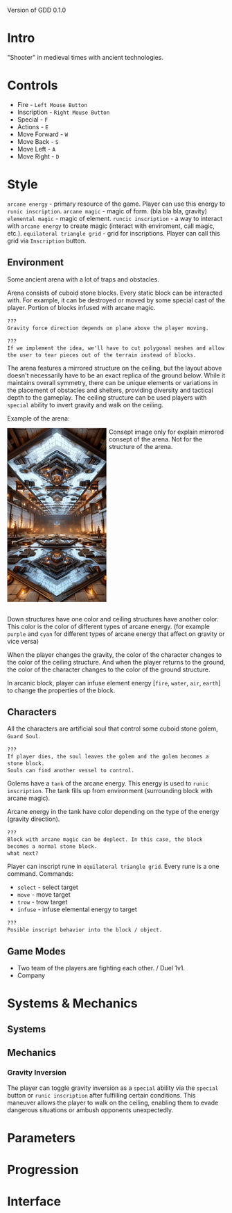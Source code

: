 Version of GDD 0.1.0

# Intro
"Shooter" in medieval times with ancient technologies.

# Controls
* Fire - `Left Mouse Button`
* Inscription - `Right Mouse Button`
* Special - `F`
* Actions - `E`
* Move Forward - `W`
* Move Back - `S`
* Move Left - `A`
* Move Right - `D`

# Style
`arcane energy` - primary resource of the game. Player can use this energy to `runic inscription`.
`arcane magic` - magic of form. (bla bla bla, gravity)
`elemental magic` - magic of element.
`runcic inscription` - a way to interact with `arcane energy` to create magic (interact with enviroment, call magic, etc.).
`equilateral triangle grid` - grid for inscriptions. Player can call this grid via `Inscription` button.

## Environment
Some ancient arena with a lot of traps and obstacles. 

[idea]: # (#6)
Arena consists of cuboid stone blocks. Every static block can be interacted with. For example, it can be destroyed or moved by some special cast of the player. Portion of blocks infused with arcane magic.

[idea]: # (#7)
```
???
Gravity force direction depends on plane above the player moving.
```

[idea]: # (#8)
```
???
If we implement the idea, we'll have to cut polygonal meshes and allow the user to tear pieces out of the terrain instead of blocks.
```

[idea]: # (#9)
The arena features a mirrored structure on the ceiling, but the layout above doesn't necessarily have to be an exact replica of the ground below. While it maintains overall symmetry, there can be unique elements or variations in the placement of obstacles and shelters, providing diversity and tactical depth to the gameplay. The ceiling structure can be used players with `special` ability to invert gravity and walk on the ceiling.

Example of the arena:
<div style="display: flex;">
    <img src="./image/arena-conсept.png" alt="description" height="400"/>
    <div style="width: 15px;"></div>
    Consept image only for explain mirrored consept of the arena.
    Not for the structure of the arena.
</div>
<br/>

[idea]: # (#10)
Down structures have one color and ceiling structures have another color. This color is the color of different types of arcane energy.
(for example `purple` and `cyan` for different types of arcane energy that affect on gravity or vice versa) 

[idea]: # (#11)
When the player changes the gravity, the color of the character changes to the color of the ceiling structure. And when the player returns to the ground, the color of the character changes to the color of the ground structure.

[idea]: # (#12)
In arcanic block, player can infuse element energy [`fire`, `water`, `air`, `earth`] to change the properties of the block. 



## Characters
[idea]: # (#1)
All the characters are artificial soul that control some cuboid stone golem, `Guard Soul`. 


[idea]: # (#2)
```
???
If player dies, the soul leaves the golem and the golem becomes a stone block.
Souls can find another vessel to control.
```

[idea]: # (#3)
Golems have a `tank` of the arcane energy. This energy is used to `runic inscription`. The tank fills up from environment (surrounding block with arcane magic).  

[idea]: # (#4)
Arcane energy in the tank have color depending on the type of the energy (gravity direction).

[idea]: # (#5)
```
???
Block with arcane magic can be deplect. In this case, the block becomes a normal stone block.
what next?
```

Player can inscript rune in `equilateral triangle grid`. Every rune is a one command.
Commands:
* `select` - select target
* `move` - move target
* `trow` - trow target
* `infuse` - infuse elemental energy to target

[idea]: # (#17)
```
???
Posible inscript behavior into the block / object.
```

## Game Modes

* Two team of the players are fighting each other. / Duel 1v1.
* Company
 


# Systems & Mechanics

## Systems

## Mechanics
### Gravity Inversion
[TODO]: # (#1 `button` or `runic inscription` ?)

[idea]: # (#16)
The player can toggle gravity inversion as a `special` ability via the `special` button or `runic inscription` after fulfilling certain conditions. This maneuver allows the player to walk on the ceiling, enabling them to evade dangerous situations or ambush opponents unexpectedly.

# Parameters

# Progression

# Interface